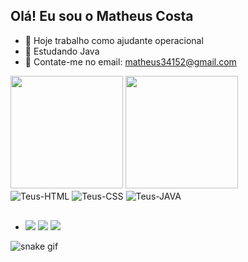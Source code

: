 ## Olá! Eu sou o Matheus Costa

- 🔭 Hoje trabalho como ajudante operacional
- 🌱 Estudando Java
- 👯 Contate-me no email: matheus34152@gmail.com

<img height="180em" src="https://github-readme-stats.vercel.app/api?username=Teusxd&show_icons=true&theme=dark&include_all_commits=true$count_private=true"/>
<img height="180em" src="https://github-readme-stats.vercel.app/api/top-langs/?username=Teusxd&layout=compact&langs_count=16&theme=dark"/>

<div style="display: inline_block">
  <img align="center" alt="Teus-HTML" src="https://img.shields.io/badge/HTML5-E34F26?style=for-the-badge&logo=html5&logoColor=white">
  <img align="center" alt="Teus-CSS" src="https://img.shields.io/badge/CSS-239120?&style=for-the-badge&logo=css3&logoColor=white">
  <img align="center" alt="Teus-JAVA" src="https://img.shields.io/badge/Java-ED8B00?style=for-the-badge&logo=openjdk&logoColor=white">  
</div>

##

- <div>
  <a href="https://instagram.com/rafaballerini" target="_blank"><img src="https://img.shields.io/badge/-Instagram-%23E4405F?style=for-the-badge&logo=instagram&logoColor=white" target="_blank"></a> 
  <a href = "mailto:contatorafaballerini@gmail.com"><img src="https://img.shields.io/badge/-Gmail-%23333?style=for-the-badge&logo=gmail&logoColor=white" target="_blank"></a>
  <a href="https://www.linkedin.com/in/rafaella-ballerini-45875016a" target="_blank"><img src="https://img.shields.io/badge/-LinkedIn-%230077B5?style=for-the-badge&logo=linkedin&logoColor=white" target="_blank"></a>   
</div

![snake gif](https://github.com/Teusxd/Teusxd/blob/output/github-contribution-grid-snake-dark.gif)
